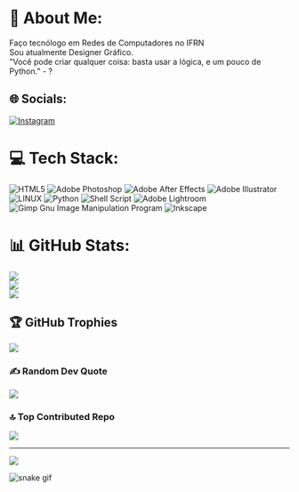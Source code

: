 # 💫 About Me:
Faço tecnólogo em Redes de Computadores no IFRN<br>Sou atualmente Designer Gráfico.
<br>"Você pode criar qualquer coisa: basta usar a lógica, e um pouco de Python." - ?

## 🌐 Socials:
[![Instagram](https://img.shields.io/badge/Instagram-%23E4405F.svg?logo=Instagram&logoColor=white)](https://instagram.com/kaka_0206) 

# 💻 Tech Stack:
![HTML5](https://img.shields.io/badge/html5-%23E34F26.svg?style=flat&logo=html5&logoColor=white) ![Adobe Photoshop](https://img.shields.io/badge/adobephotoshop-%2331A8FF.svg?style=flat&logo=adobephotoshop&logoColor=white) ![Adobe After Effects](https://img.shields.io/badge/Adobe%20After%20Effects-9999FF.svg?style=flat&logo=Adobe%20After%20Effects&logoColor=white) ![Adobe Illustrator](https://img.shields.io/badge/adobeillustrator-%23FF9A00.svg?style=flat&logo=adobeillustrator&logoColor=white) ![LINUX](https://img.shields.io/badge/Linux-FCC624?style=flat&logo=linux&logoColor=black) ![Python](https://img.shields.io/badge/python-3670A0?style=flat&logo=python&logoColor=ffdd54) ![Shell Script](https://img.shields.io/badge/shell_script-%23121011.svg?style=flat&logo=gnu-bash&logoColor=white) ![Adobe Lightroom](https://img.shields.io/badge/Adobe%20Lightroom-31A8FF.svg?style=flat&logo=Adobe%20Lightroom&logoColor=white) ![Gimp Gnu Image Manipulation Program](https://img.shields.io/badge/Gimp-657D8B?style=flat&logo=gimp&logoColor=FFFFFF) ![Inkscape](https://img.shields.io/badge/Inkscape-e0e0e0?style=flat&logo=inkscape&logoColor=080A13)
# 📊 GitHub Stats:
![](https://github-readme-stats.vercel.app/api?username=kakanetwork&theme=radical&hide_border=true&include_all_commits=true&count_private=true)<br/>
![](https://github-readme-streak-stats.herokuapp.com/?user=kakanetwork&theme=radical&hide_border=true)<br/>
![](https://github-readme-stats.vercel.app/api/top-langs/?username=kakanetwork&theme=radical&hide_border=true&include_all_commits=true&count_private=true&layout=compact)

## 🏆 GitHub Trophies
![](https://github-profile-trophy.vercel.app/?username=kakanetwork&theme=radical&no-frame=true&no-bg=false&margin-w=4)

### ✍️ Random Dev Quote
![](https://quotes-github-readme.vercel.app/api?type=horizontal&theme=radical)

### 🔝 Top Contributed Repo
![](https://github-contributor-stats.vercel.app/api?username=kakanetwork&limit=5&theme=radical&combine_all_yearly_contributions=true)

---
[![](https://visitcount.itsvg.in/api?id=kakanetwork&icon=0&color=1)](https://visitcount.itsvg.in)


<!-- Proudly created with GPRM ( https://gprm.itsvg.in ) -->

![snake gif](https://github.com/kakanetwork/kakanetwork/blob/output/github-contribution-grid-snake.svg)
    
</div>

